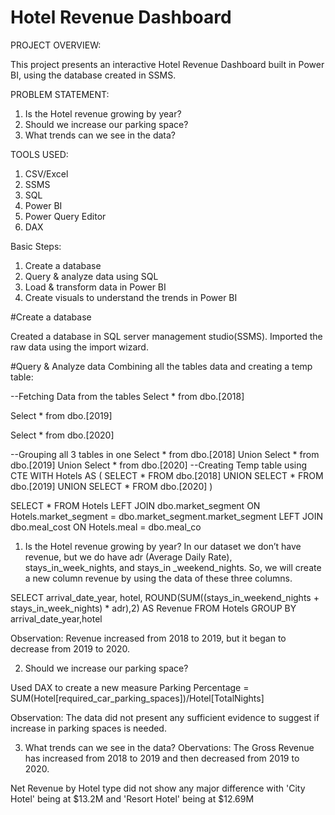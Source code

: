 
# Hotel Revenue Dashboard
PROJECT OVERVIEW:

This project presents an interactive Hotel Revenue Dashboard built in Power BI, using the database created in SSMS.

PROBLEM STATEMENT:

1. Is the Hotel revenue growing by year?
2. Should we increase our parking space?
3. What trends can we see in the data?

TOOLS USED:

1. CSV/Excel
2. SSMS
3. SQL
4. Power BI
5. Power Query Editor
6. DAX

Basic Steps:

1. Create a database
2. Query & analyze data using SQL
3. Load & transform data in Power BI
4. Create visuals to understand the trends in Power BI

#Create a database

Created a database in SQL server management studio(SSMS).
Imported the raw data using the import wizard.


#Query & Analyze data
Combining all the tables data and creating a temp table:

--Fetching Data from the tables
Select * from dbo.[2018]

Select * from dbo.[2019]

Select * from dbo.[2020]

--Grouping all 3 tables in one
Select * from dbo.[2018]
Union
Select * from dbo.[2019]
Union
Select * from dbo.[2020]
--Creating Temp table using CTE 
WITH Hotels AS (
    SELECT * FROM dbo.[2018]
    UNION
    SELECT * FROM dbo.[2019]
    UNION
    SELECT * FROM dbo.[2020]
)

SELECT *
FROM Hotels 
LEFT JOIN dbo.market_segment
ON Hotels.market_segment = dbo.market_segment.market_segment
LEFT JOIN dbo.meal_cost
ON Hotels.meal = dbo.meal_co


1. Is the Hotel revenue growing by year?
In our dataset we don’t have revenue, but we do have adr (Average Daily Rate), stays_in_week_nights, and stays_in _weekend_nights. So, we will create a new column revenue by using the data of these three columns.

SELECT 
arrival_date_year,
hotel,
ROUND(SUM((stays_in_weekend_nights + stays_in_week_nights) * adr),2) AS Revenue
FROM Hotels
GROUP BY arrival_date_year,hotel

Observation: Revenue increased from 2018 to 2019, but it began to decrease from 2019 to 2020.

2. Should we increase our parking space?

Used DAX to create a new measure
Parking Percentage = SUM(Hotel[required_car_parking_spaces])/Hotel[TotalNights]

Observation: The data did not present any sufficient evidence to suggest if increase in parking spaces is needed.

3. What trends can we see in the data?
Obervations:
The Gross Revenue has increased from 2018 to 2019 and then decreased from 2019 to 2020.

Net Revenue by Hotel type did not show any major difference with 'City Hotel' being at $13.2M and 'Resort Hotel' being at $12.69M



